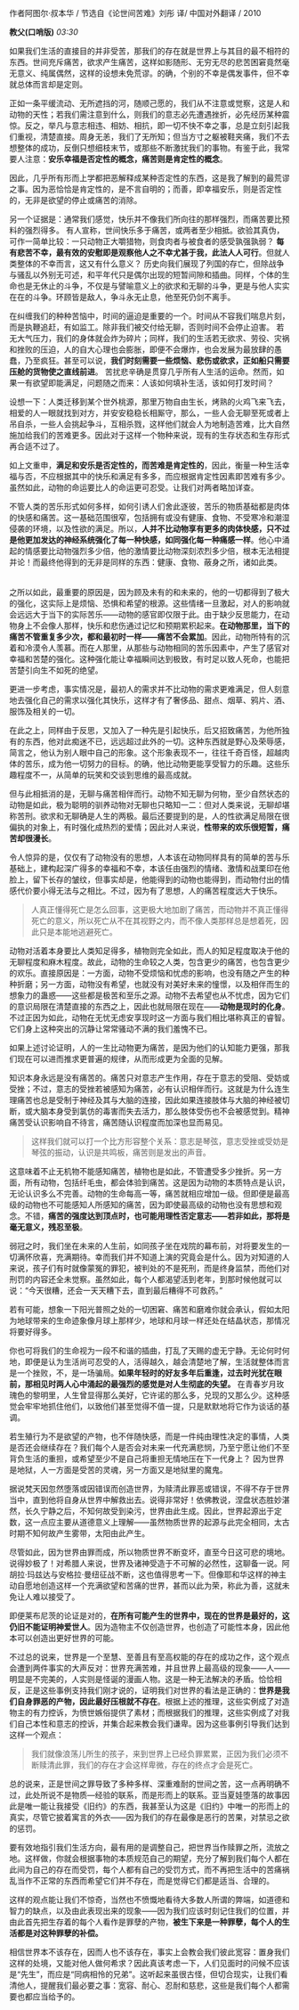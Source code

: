 作者阿图尔·叔本华 / 节选自《论世间苦难》刘彤 译/ 中国对外翻译 / 2010

**教父(口哨版)** _03:30_

如果我们生活的直接目的并非受苦，那我们的存在就是世界上与其目的最不相符的东西。世间充斥痛苦，欲求产生痛苦，这样如影随形、无穷无尽的悲苦困窘竟然毫无意义、纯属偶然，这样的设想未免荒谬。的确，个别的不幸是偶发事件，但不幸就总体而言却是定则。 　

正如一条平缓流动、无所遮挡的河，随顺己愿的，我们从不注意或觉察，这是人和动物的天性；若我们需注意到什么，则我们的意志必先遭遇挫折，必先经历某种震惊。反之，举凡与意志相违、相妨、相抗，即一切不快不幸之事，总是立刻引起我们重视，清楚直接。周身无恙，我们了无所知；但当方寸之躯被鞋夹痛，我们不去想整体的成功，反倒只想细枝末节，或那些不断激扰我们的事物。有鉴于此，我常要人注意：**安乐幸福是否定性的概念，痛苦则是肯定性的概念**。

因此，几乎所有形而上学都把恶解释成某种否定性的东西，这是我了解到的最荒谬之事。因为恶恰恰是肯定性的，是不言自明的；而善，即幸福安乐，则是否定性的，无非是欲望的停止或痛苦的消除。 　

另一个证据是：通常我们感觉，快乐并不像我们所向往的那样强烈，而痛苦要比预料的强烈得多。 有人宣称，世间快乐多于痛苦，或两者至少相抵。欲验其真伪，可作一简单比较：一只动物正大嚼猎物，则食肉者与被食者的感受孰强孰弱？ **每有悲苦不幸，最有效的安慰即是观察他人之不幸尤甚于我，此法人人可行**。但就人类整体的不幸而言，这又有什么意义？ 历史向我们展现了列国的存亡，但除战争与骚乱以外别无可述，和平年代只是偶尔出现的短暂间隙和插曲。同样，个体的生命也是无休止的斗争，不仅是与譬喻意义上的欲求和无聊的斗争，更是与他人实实在在的斗争。环顾皆是敌人，争斗永无止息，他至死仍剑不离手。 　

在纠缠我们的种种苦恼中，时间的逼迫是重要的一个。时间从不容我们喘息片刻，而是执鞭追赶，有如监工。除非我们被交付给无聊，否则时间不会停止迫害。 若无大气压力，我们的身体就会炸为碎片；同样，我们的生活若无欲求、劳役、灾祸和挫败的压迫，人的自大心理也会膨胀，即便不会爆炸，也会发展为最放肆的愚蠢，乃至疯狂。甚至可以说，**我们时刻需要一些烦恼、悲伤或欲求，正如船只需要压舱的货物使之直线前进**。 苦扰悲辛确是贯穿几乎所有人生活的运命。然而，如果一有欲望即能满足，问题随之而来：人该如何填补生活，该如何打发时间？

设想一下：人类迁移到某个世外桃源，那里万物自由生长，烤熟的火鸡飞来飞去，相爱的人一眼就找到对方，并安安稳稳长相厮守，那么，一些人会无聊至死或者上吊自杀，一些人会挑起争斗，互相杀戮，这样他们就会人为地制造苦难，比大自然施加给我们的苦难更多。因此对于这样一个物种来说，现有的生存状态和生存形式再合适不过了。

如上文重申，**满足和安乐是否定性的，而苦难是肯定性的**，因此，衡量一种生活幸福与否，不应根据其中的快乐和满足有多多，而应根据肯定性因素即苦难有多少。虽然如此，动物的命运要比人的命运更可忍受。让我们对两者略加详查。 　

不管人类的苦乐形式如何多样，如何引诱人们舍此逐彼，苦乐的物质基础都是肉体的快感和痛苦。这一基础范围很窄，包括拥有或没有健康、食物、不受寒冷和潮湿侵袭的环境，以及性欲的满足。所以，**人并不比动物享有更多的肉体快感，只不过是他更加发达的神经系统强化了每一种快感，如同强化每一种痛感一样**。他心中涌起的情感要比动物强烈多少倍，他的激情要比动物深刻浓烈多少倍，根本无法相提并论！而最终他得到的无非是同样的东西：健康、食物、蔽身之所，诸如此类。 　　

之所以如此，最重要的原因是，因为顾及未有的和未来的，他的一切都得到了极大的强化，这实际上是烦恼、恐惧和希望的根源。这些情绪一旦激起，对人的影响就会远远大于当下的实际苦乐——动物的感官即仅限于此。由于缺少反思能力，在动物身上不会像人那样，快乐和悲伤通过记忆和预期累积起来。**在动物那里，当下的痛苦不管重复多少次，都和最初时一样——痛苦不会累加**。因此，动物所特有的沉着和冷漠令人羡慕。而在人那里，从那些与动物相同的苦乐因素中，产生了感官对幸福和苦楚的强化。这种强化能让幸福瞬间达到极致，有时足以致人死命，也能把苦楚引向生不如死的绝望。

更进一步考虑，事实情况是，最初人的需求并不比动物的需求更难满足，但人刻意地去强化自己的需求以强化其快乐，这样才有了奢侈品、甜点、烟草、鸦片、酒、服饰及相关的一切。

在此之上，同样由于反思，又加入了一种先是引起快乐，后又招致痛苦，为他所独有的东西，他对此痴迷不已，远远超过此外的一切。这种东西就是野心及荣辱感，简言之，他认为别人眼中自己的形象。这个形象表现不一，往往千奇百怪，超越肉体的苦乐，成为他一切努力的目标。的确，他比动物更能享受智力的乐趣。这些乐趣程度不一，从简单的玩笑和交谈到思维的最高成就。

但与此相抵消的是，无聊与痛苦相伴而行。动物不知无聊为何物，至少自然状态的动物是如此，极为聪明的驯养动物对无聊也只略知一二：但对人类来说，无聊却堪称苦刑。欲求和无聊确是人生的两极。最后还要提到的是，人的性欲满足局限在很偏执的对象上，有时强化成热烈的爱情；因此对人来说，**性带来的欢乐很短暂，痛苦却很漫长**。

令人惊异的是，仅仅有了动物没有的思想，人本该在动物同样具有的简单的苦与乐基础上，建构起深广得多的幸福和不幸，本该任由强烈的情绪、激情和战栗印在他脸上，留下长存的皱纹，但事实却是，他能得到的动物也能得到，而动物付出的情感代价要小得无法与之相比。不过，因为有了思想，人的痛苦程度远大于快乐。

> 人真正懂得死亡是怎么回事，这更极大地加剧了痛苦，而动物并不真正懂得死亡的意义，所以死亡从不在其视野之内，而不像人类那样总是想着死，因此只是本能地逃避死亡。 　

动物对活着本身要比人类知足得多，植物则完全如此，而人的知足程度取决于他的无聊程度和麻木程度。故此，动物的生命较之人类，包含更少的痛苦，也包含更少的欢乐。直接原因是：一方面，动物不受烦恼和忧虑的影响，也没有随之产生的种种折磨；另一方面，动物没有希望，也就没有对美好未来的憧憬，以及相伴而生的想象力的蛊惑——这些都是极苦和至乐之源。动物不去希望也从不忧虑，因为它们的意识局限在清楚直接的东西之上，因此也就局限在现在——**动物是现时的化身**。不过正因为如此，动物在无忧无虑安享现时这一方面与我们相比堪称真正的睿智。它们身上这种突出的沉静让常常骚动不满的我们羞愧不已。

如果上述讨论证明，人的一生比动物更为痛苦，是因为他们的认知能力更强，那我们现在可以进而推求更普遍的规律，从而形成更为全面的见解。

知识本身永远是没有痛苦的。痛苦只对意志产生作用，存在于意志的受阻、受妨或受挫；不过，意志的受挫若被感知为痛苦，必有认识相伴而行。这就是为什么连生理痛苦也总是受制于神经及其与大脑的连接，因此如果连接肢体与大脑的神经被切断，或大脑本身受到氯仿的毒害而失去活力，那么肢体受伤也不会被感觉到。精神痛苦受认识影响自不待言，痛苦随认识程度而加深也显而易见。

> 这样我们就可以打一个比方形容整个关系：意志是琴弦，意志受挫或受妨是琴弦的振动，认识是共鸣板，痛苦则是发出的声音。

这意味着不止无机物不能感知痛苦，植物也是如此，不管遭受多少挫折。另一方面，所有动物，包括纤毛虫，都会体验到痛苦。这是因为动物的本质特点是认识，无论认识多么不完善。动物的生命每高一等，痛苦就相应增加一级。但即便是最高级的动物也不可能感知人所感知的痛苦，因为即使最高级的动物也没有思想和观念。不错，**痛苦的强度达到顶点时，也可能用理性否定意志——若非如此，那将是毫无意义，残忍至极**。

弱冠之时，我们坐在未来的人生前，如同孩子坐在戏院的幕布前，对将要发生的一切满怀欣喜，充满期待。幸而我们并不知道上演的究竟会是什么。因为对知道的人来说，孩子们有时就像蒙冤的罪犯，被判处的不是死刑，而是终身监禁，而他们对刑罚的内容还全未觉察。虽然如此，每个人都渴望活到老年，到那时候他就可以说：“今天很糟，还会一天天糟下去，直到最后糟得不可救药。” 　

若有可能，想象一下阳光普照之处的一切困窘、痛苦和磨难你就会承认，假如太阳为地球带来的生命迹象像月球上那样少，地球和月球一样还处在结晶状态，那情况将要好得多。

你也可将我们的生命视为一段不和谐的插曲，打乱了天赐的虚无宁静。无论何时何地，即便是认为生活尚可忍受的人，活得越久，越会清楚地了解，生活就整体而言是一个挫败，不，是一场骗局。**如果年轻时的好友多年后重逢，过去时光犹在眼前，那相见时两人心中涌起的最强烈的感觉是对人生彻底的失望。** 在青春岁月玫瑰色的黎明里，人生曾显得那么美好，它许诺的那么多，兑现的又那么少。这种感觉会牢牢地抓住他们，以致他们甚至觉得不值一提，只是默默地将它作为谈话的基调。 

若生殖行为不是欲望的产物，也不伴随快感，而是一件纯由理性决定的事情，人类是否还会继续存在？我们每个人是否会对未来一代充满悲悯，乃至宁愿让他们不至背负生活的重担，或希望至少不是自己将重担无情地压在下一代身上？ 因为世界是地狱，人一方面是受苦的灵魂，另一方面又是地狱里的魔鬼。 

据说梵天因忽然堕落或因错误而创造世界，为赎清此罪恶或错误，不得不存于世界当中，直到他将自身从世界中解救出去。说得非常好！依佛教说，涅盘状态胜妙湛然，长久宁静之后，不知何故受到染污，世界由此生成。因此，世界起源出于定数，这一点应主要从道德意义上理解——虽然物质世界的起源与此完全相同，太古时期不知何故产生雾带，太阳由此产生。

尽管如此，因为世界由罪而成，所以物质世界不断变坏，直至今日这可悲的境地。说得妙极了！对希腊人来说，世界及诸神受造于不可解的必然性，这聊备一说。阿胡拉·玛兹达与安格拉·曼纽征战不断，这也值得思考一下。但像耶和华这样的神主动自愿地创造这样一个充满欲望和苦痛的世界，甚而以此为荣，称此为善，这就未免让人难以接受了。

即便莱布尼茨的论证是对的，**在所有可能产生的世界中，现在的世界是最好的，这仍旧不能证明神爱世人**。因为造物主不仅创造世界，也创造了可能性本身，因此他本可以创造出更好世界的可能。

不过总的说来，世界是一个至慧、至善且有至高权能的存在的成功之作，这个观点会遭到两件事实的大声反对：世界充满苦难，并且世界上最高级的现象——人——明显是不完美的，人实则是怪诞的漫画人物。这是一种无法解决的矛盾。恰恰相反，正是这些事例支持我们刚才说的，证明我们对世界的看法是正确的：**世界是我们自身罪恶的产物，因此最好压根就不存在**。根据上述的推理，这些实例成了对造物主的有力控诉，为愤世嫉俗提供了素材；而根据我们的推理，这些实例成了对我们自己本性和意志的控诉，并集合起来教会我们谦卑。因为这些事例引导我们达到这样一个观点：

> 我们就像浪荡儿所生的孩子，来到世界上已经负罪累累，正因为我们必须不断赎清此罪，我们的存在才会这样卑微，存在的终点才会是死亡。

总的说来，正是世间之罪导致了多种多样、深重难耐的世间之苦，这一点再明确不过，此处所说不是物质—经验的联系，而是形而上的联系。亚当夏娃堕落的故事因此是唯一能让我接受《旧约》的东西，我甚至认为这是《旧约》中唯一的形而上的真实，尽管它披着寓言的外衣——因为我们的存在最像是恶行的苦果，对禁忌之欲的惩罚。 

要有效地指引我们生活方向，最有用的是调整自己，把世界当作赎罪之所，流放之地。这样做，你就会根据事物的本质规范自己的期望，充分了解到我们每个人都在此间为自己的存在而受罚，每个人都有自己的受罚方式，而不再把生活中的苦痛祸乱当作不正常的东西而希望它们并不存在，而是觉得它们都是适当、合理的。

这样的观点能让我们不惊奇，当然也不愤慨地看待大多数人所谓的弊端，如道德和智力的缺点，以及由此表现出来的现象——因为我们应该时刻记住我们的位置，并由此首先把生存着的每个人看作是罪孽的产物，**被生下来是一种罪孽，每个人的生活都是对这种罪孽的补偿。** 

相信世界本不该存在，因而人也不该存在，事实上会教会我们彼此宽容：置身我们这样的处境，又能对他人做何希求？因此真该考虑一下，人们见面时的问候不应该是“先生”，而应是“同病相怜的兄弟”。这听起来虽很古怪，但切合现实，让我们看清他人，提醒我们最必要之事：宽容、耐心、忍耐和慈悲，这些是我们每个人都需要也都应当给予的。